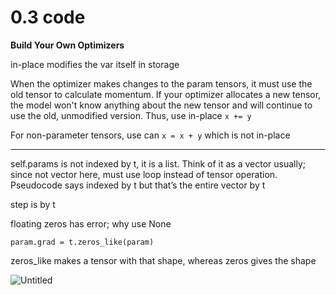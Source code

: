 # 0.3 code

**Build Your Own Optimizers**

in-place modifies the var itself in storage

When the optimizer makes changes to the param tensors, it must use the old tensor to calculate momentum. If your optimizer allocates a new tensor, the model won't know anything about the new tensor and will continue to use the old, unmodified version. Thus, use in-place `x += y`

For non-parameter tensors, use can `x = x + y` which is not in-place

---

self.params is not indexed by t, it is a list. Think of it as a vector usually; since not vector here, must use loop instead of tensor operation. Pseudocode says indexed by t but that’s the entire vector by t

step is by t

floating zeros has error; why use None

`param.grad = t.zeros_like(param)`

zeros_like makes a tensor with that shape, whereas zeros gives the shape

![Untitled](0%203%20code%20dcea764934cc4ea1924c48629e426fc0/Untitled.png)